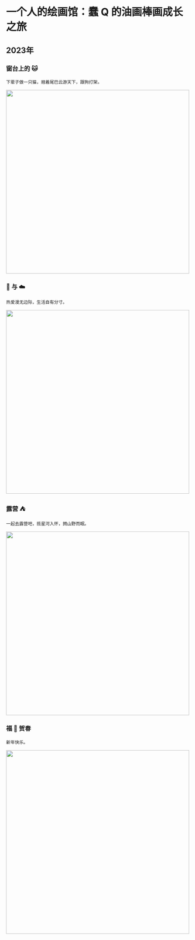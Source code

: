 # 一个人的绘画馆：蠢 Q 的油画棒画成长之旅


## 2023年

### 窗台上的 🐱  

```
下辈子做一只猫，翘着尾巴云游天下，跟狗打架。
```   

<img src="/images/draw/img.png" alt="" width="500" />  

### 🐳 与 ☁️    

```
热爱漫无边际，生活自有分寸。  
```

<img src="/images/draw/img_1.png" alt="" width="500" />  

### 露营 ⛺️   

```
一起去露营吧，揽星河入怀，拥山野而眠。  
```

<img src="/images/draw/img_2.png" alt="" width="500" />  

### 福 🐰 贺春  

```
新年快乐。
```

<img src="/images/draw/img_3.png" alt="" width="500" />     

